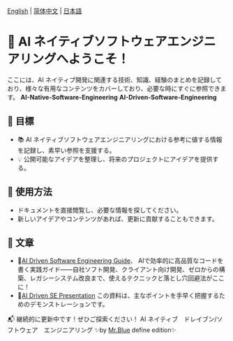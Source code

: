 [English](README.md) | [简体中文](README.zh-CN.md) | [日本語](README.ja.md)

# 📌 AI ネイティブソフトウェアエンジニアリングへようこそ！

ここには、AI ネイティブ開発に関連する技術、知識、経験のまとめを記録しており、様々な有用なコンテンツをカバーしており、必要な時にすぐに参照できます。
**AI-Native-Software-Engineering**
**AI-Driven-Software-Engineering**

## 📖 目標
- 📚 AI ネイティブソフトウェアエンジニアリングにおける参考に値する情報を記録し、素早い参照を支援する。
- 💡 公開可能なアイデアを整理し、将来のプロジェクトにアイデアを提供する。

## 🚀 使用方法
- ドキュメントを直接閲覧し、必要な情報を探してください。
- 新しいアイデアやコンテンツがあれば、更新に貢献することもできます。

## 🔗 文章

- 📄[AI Driven Software Engineering Guide](documents/AI-Driven-SE.md)、 AIで効率的に高品質なコードを書く実践ガイド——自社ソフト開発、クライアント向け開発、ゼロからの構築、レガシーシステム改良まで、使えるテクニックと落とし穴回避法がここに！
- 📄[AI Driven SE Presentation](documents/AI驱动软件工程_开启高效开发新范式v1.0.pdf)  この資料は、主なポイントを手早く把握するためのデモンストレーションです。

📬 継続的に更新中です！ぜひご探索ください！
AI ネイティブ　ドレイブン/ソフトウェア　エンジニアリング ✨by [Mr.Blue](MrBlue/MrBlueWithAI.md) define edition✨